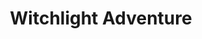 ---
title: Witchlight Adventure
template: splash
hero:
  title: Witchlight Adventure
  tagline: A nice D&D campaign based on "The Wild Beyond the Witchlight"
  image:
    alt: Dungeons and Dragons logo
    file: ../../assets/logo.png
  actions:
    - text: Main Story
      link: /main-story/
      icon: right-arrow
      variant: primary
    - text: View on GitHub
      link: https://github.com/Spronghi/dnd-witchlight-campaign
      icon: external
---